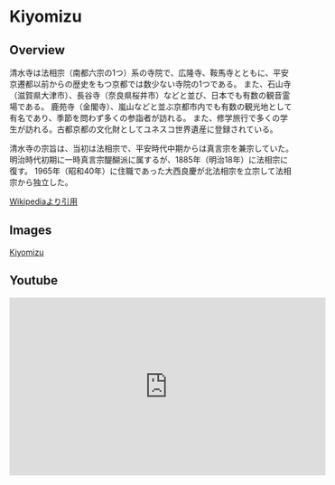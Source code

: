 # Kiyomizu

## Overview
清水寺は法相宗（南都六宗の1つ）系の寺院で、広隆寺、鞍馬寺とともに、平安京遷都以前からの歴史をもつ京都では数少ない寺院の1つである。
また、石山寺（滋賀県大津市）、長谷寺（奈良県桜井市）などと並び、日本でも有数の観音霊場である。
鹿苑寺（金閣寺）、嵐山などと並ぶ京都市内でも有数の観光地として有名であり、季節を問わず多くの参詣者が訪れる。
また、修学旅行で多くの学生が訪れる。古都京都の文化財としてユネスコ世界遺産に登録されている。

清水寺の宗旨は、当初は法相宗で、平安時代中期からは真言宗を兼宗していた。明治時代初期に一時真言宗醍醐派に属するが、1885年（明治18年）に法相宗に復す。
1965年（昭和40年）に住職であった大西良慶が北法相宗を立宗して法相宗から独立した。

[Wikipediaより引用](https://ja.wikipedia.org/wiki/%E6%B8%85%E6%B0%B4%E5%AF%BA)

## Images
[Kiyomizu](https://upload.wikimedia.org/wikipedia/commons/thumb/8/83/Kiyomizu-dera%2C_Kyoto%2C_November_2016_-01.jpg/360px-Kiyomizu-dera%2C_Kyoto%2C_November_2016_-01.jpg)


## Youtube
<iframe width="560" height="315"
src="https://www.youtube.com/watch?v=N9xTQztBrMY" title="YouTube video
player" frameborder="0" allow="accelerometer; autoplay; clipboard-write;
encrypted-media; gyroscope; picture-in-picture" allowfullscreen></iframe>
